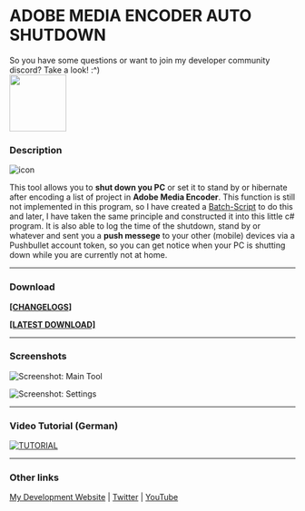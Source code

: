 # ADOBE MEDIA ENCODER AUTO SHUTDOWN

So you have some questions or want to join my developer community discord? Take a look! :^)
<br/><a href="http://discord.zekro.de"><img src="https://discordapp.com/assets/fc0b01fe10a0b8c602fb0106d8189d9b.png" width="100"/></a>

### Description

![icon](https://dl.dropboxusercontent.com/s/4tms036pkyeyd0p/icon-ameasd.png "AME Auto Shutdown")

This tool allows you to **shut down you PC** or set it to stand by or hibernate after encoding a list of project in **Adobe Media Encoder**. This function is still not implemented in this program, so I have created a [Batch-Script](http://pastebin.com/pSyY8Tcm, "http://pastebin.com/pSyY8Tcm") to do this and later, I have taken the same principle and constructed it into this little c# program. It is also able to log the time of the shutdown, stand by or whatever and sent you a **push messege** to your other (mobile) devices via a Pushbullet account token, so you can get notice when your PC is shutting down while you are currently not at home.

-----

### Download

[**[CHANGELOGS]**](http://pastebin.com/raw/vWCKaf4t)

[**[LATEST DOWNLOAD]**](http://zekrodev.jimdo.com/ameautoshutdown)

-----

### Screenshots


![Screenshot: Main Tool](http://image.prntscr.com/image/d10567e2dbfb4303b63586a73a515d81.png "Screenshot: Main Tool")

![Screenshot: Settings](http://image.prntscr.com/image/3a3b4104a3bf4011a27cfda6fa2ae946.png "Screenshot: Settings")

-----

### Video Tutorial (German)


[![TUTORIAL](http://img.youtube.com/vi/nqfolzhCav4/maxresdefault.jpg)](http://www.youtube.com/watch?v=nqfolzhCav4 "Adobe Media Encoder AUTO SHUTDOWN Tool - [GER TUTORIAL | UPDATE] ")

-----

### Other links

[My Development Website](http://zekrodev.jimdo.com) | [Twitter](http://twitter.com/zekrotja) | [YouTube](http://youtube.com/zekrommaster110)
